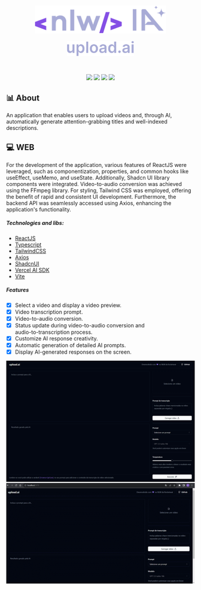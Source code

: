 <p align="center">
  <img src="https://github.com/KRochaS/NextLevelWeek13/blob/master/.github/logo.svg" width="350" >
  <br/>
  <br/>
  <img src="https://github.com/KRochaS/NextLevelWeek13/blob/master/.github/upload.ai.svg" width="180" >
</p>

<br/>

<p align="center">	
   <img src="https://img.shields.io/badge/-ReactJS-844FE5?style=flat&logoColor=white" />

  <img src="https://img.shields.io/badge/-TailwindCSS-844FE5?style=flat&logoColor=white" />
  
   <img src="https://img.shields.io/badge/-NodeJS-844FE5?style=flat&logoColor=white" />
   
   <img src="https://img.shields.io/badge/-OpenAI-844FE5?style=flat&logoColor=white" />
</p>



## :bar_chart: About
An application that enables users to upload videos and, through AI, automatically generate attention-grabbing titles and well-indexed descriptions.



## :computer:  WEB

For the development of the application, various features of ReactJS were leveraged, such as componentization, properties, and common hooks like useEffect, useMemo, and useState. Additionally, Shadcn UI library components were integrated. Video-to-audio conversion was achieved using the FFmpeg library. For styling, Tailwind CSS was employed, offering the benefit of rapid and consistent UI development.
Furthermore, the backend API was seamlessly accessed using Axios, enhancing the application's functionality.

##### Technologies and libs:                                                                
- [ReactJS](https://pt-br.reactjs.org/)
- [Typescript](https://www.typescriptlang.org/)
- [TailwindCSS](https://tailwindcss.com/)
- [Axios](https://axios-http.com/)
- [ShadcnUI](https://ui.shadcn.com/)
- [Vercel AI SDK](https://vercel.com/blog/introducing-the-vercel-ai-sdk)
- [Vite](https://vitejs.dev/)


#####  Features
  
  - [x] Select a video and display a video preview.
  - [x] Video transcription prompt.
  - [x] Video-to-audio conversion.
  - [x] Status update during video-to-audio conversion and <br />
        audio-to-transcription process.
  - [x] Customize AI response creativity.
  - [x] Automatic generation of detailed AI prompts.
  - [x] Display AI-generated responses on the screen.

<p align="center">
   <img src="https://github.com/KRochaS/NextLevelWeek13/blob/master/.github/screenshot-01.png" width="986" >
   <img src="https://github.com/KRochaS/NextLevelWeek13/blob/master/.github/upload.ai.gif" width="986" >
</p>



